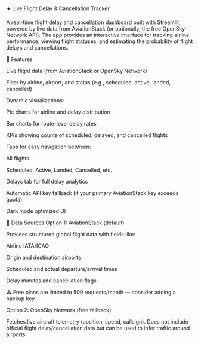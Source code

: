 ✈️ Live Flight Delay & Cancellation Tracker

A real-time flight delay and cancellation dashboard built with Streamlit, powered by live data from AviationStack
 (or optionally, the free OpenSky Network
 API).
The app provides an interactive interface for tracking airline performance, viewing flight statuses, and estimating the probability of flight delays and cancellations.

🚀 Features

Live flight data (from AviationStack or OpenSky Network)

Filter by airline, airport, and status (e.g., scheduled, active, landed, cancelled)

Dynamic visualizations:

Pie charts for airline and delay distribution

Bar charts for route-level delay rates

KPIs showing counts of scheduled, delayed, and cancelled flights

Tabs for easy navigation between:

All flights

Scheduled, Active, Landed, Cancelled, etc.

Delays tab for full delay analytics

Automatic API key fallback (if your primary AviationStack key exceeds quota)

Dark mode optimized UI

🧩 Data Sources
Option 1: AviationStack (default)

Provides structured global flight data with fields like:

Airline IATA/ICAO

Origin and destination airports

Scheduled and actual departure/arrival times

Delay minutes and cancellation flags

⚠️ Free plans are limited to 500 requests/month — consider adding a backup key.

Option 2: OpenSky Network (free fallback)

Fetches live aircraft telemetry (position, speed, callsign).
Does not include official flight delay/cancellation data but can be used to infer traffic around airports.